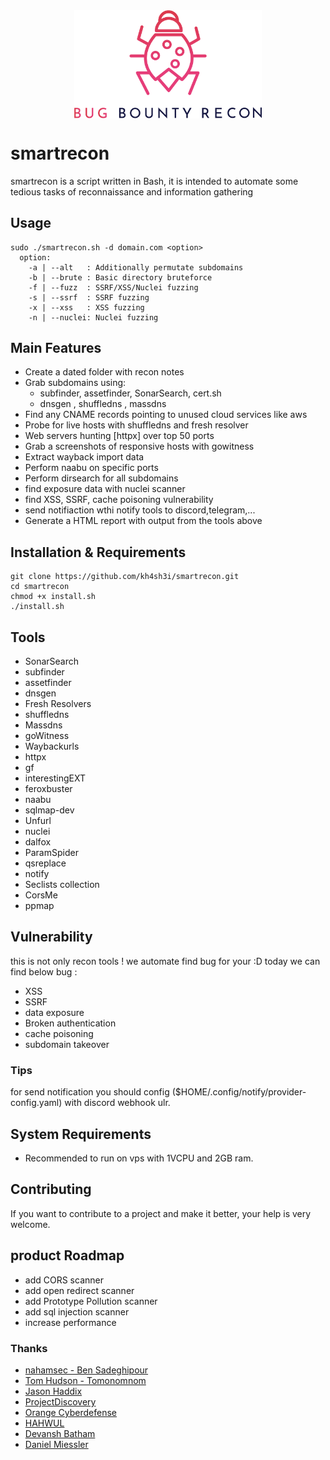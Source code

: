 <img src="img/logo.png" style="width: 300px; display: block; margin: 0px auto;" />

# smartrecon
smartrecon is a script written in Bash, it is intended to automate some tedious tasks of reconnaissance and information gathering

## Usage
```
sudo ./smartrecon.sh -d domain.com <option>
  option:
    -a | --alt   : Additionally permutate subdomains	
    -b | --brute : Basic directory bruteforce
    -f | --fuzz  : SSRF/XSS/Nuclei fuzzing	
    -s | --ssrf  : SSRF fuzzing	
    -x | --xss   : XSS fuzzing	  
    -n | --nuclei: Nuclei fuzzing	

```

## Main Features
* Create a dated folder with recon notes
* Grab subdomains using:
    * subfinder, assetfinder, SonarSearch, cert.sh
    * dnsgen , shuffledns , massdns
* Find any CNAME records pointing to unused cloud services like aws
* Probe for live hosts with shuffledns and fresh resolver
* Web servers hunting [httpx] over top 50 ports
* Grab a screenshots of responsive hosts with gowitness
* Extract wayback import data
* Perform naabu on specific ports
* Perform dirsearch for all subdomains
* find exposure data with nuclei scanner
* find XSS, SSRF, cache poisoning vulnerability
* send notifiaction wthi notify tools to discord,telegram,...
* Generate a HTML report with output from the tools above



## Installation & Requirements
```
git clone https://github.com/kh4sh3i/smartrecon.git
cd smartrecon
chmod +x install.sh
./install.sh
```


## Tools
*  SonarSearch
*  subfinder
*  assetfinder
*  dnsgen
*  Fresh Resolvers
*  shuffledns
*  Massdns
*  goWitness
*  Waybackurls
*  httpx
*  gf
*  interestingEXT
*  feroxbuster
*  naabu
*  sqlmap-dev
*  Unfurl
*  nuclei
*  dalfox
*  ParamSpider
*  qsreplace
*  notify
*  Seclists collection
*  CorsMe
*  ppmap




## Vulnerability 
this is not only recon tools ! we automate find bug for your :D
today we can find below bug :
* XSS
* SSRF
* data exposure
* Broken authentication
* cache poisoning
* subdomain takeover


### Tips
for send notification you should config ($HOME/.config/notify/provider-config.yaml) with discord webhook ulr.


## System Requirements
* Recommended to run on vps with 1VCPU and 2GB ram.


## Contributing
If you want to contribute to a project and make it better, your help is very welcome. 

## product Roadmap
* add CORS scanner
* add open redirect scanner
* add Prototype Pollution scanner
* add sql injection scanner
* increase performance



### Thanks
* [nahamsec - Ben Sadeghipour](https://github.com/nahamsec)
* [Tom Hudson - Tomonomnom](https://github.com/tomnomnom)
* [Jason Haddix](https://github.com/jhaddix)
* [ProjectDiscovery](https://github.com/projectdiscovery)
* [Orange Cyberdefense](https://github.com/sensepost)
* [HAHWUL](https://github.com/hahwul)
* [Devansh Batham](https://github.com/devanshbatham)
* [Daniel Miessler](https://github.com/danielmiessler)